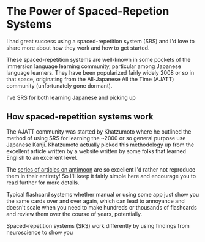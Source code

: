 # The Power of Spaced-Repetion Systems

I had great success using a spaced-repetition system (SRS) and I'd love to share more about how they work and how to get started.

These spaced-repetition systems are well-known in some pockets of the immersion language learning community, particular among Japanese language learners. They have been popularized fairly widely 2008 or so in that space, originating from the All-Japanese All the Time (AJATT) community (unfortunately gone dormant).

I've SRS for both learning Japanese and picking up

## How spaced-repetition systems work

The AJATT community was started by Khatzumoto where he outlined the method of using SRS for learning the ~2000 or so general purpose use Japanese Kanji. Khatzumoto actually picked this methodology up from the excellent article written by a website written by some folks that learned English to an excellent level.

The [series of articles on antimoon](https://www.antimoon.com/how/srs.htm)  are so excellent I'd rather not reproduce them in their entirety! So I'll keep it fairly simple here and encourage you to read further for more details.

Typical flashcard systems whether manual or using some app just show you the same cards over and over again, which can lead to annoyance and doesn't scale when you need to make hundreds or thousands of flashcards and review them over the course of years, potentially.

Spaced-repetition systems (SRS) work differently by using findings from neuroscience to show you 
